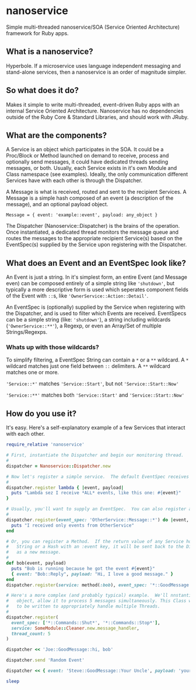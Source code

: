 # nanoservice
Simple multi-threaded nanoservice/SOA (Service Oriented Architecture) framework for Ruby apps.

## What is a nanoservice?
Hyperbole.  If a microservice uses language independent messaging and stand-alone services, then a nanoservice is an order of magnitude simpler.

## So what does it do?
Makes it simple to write multi-threaded, event-driven Ruby apps with an internal Service Oriented Architecture.  Nanoservice has no dependencies outside of the Ruby Core & Standard Libraries, and should work with JRuby.

## What are the components?
A Service is an object which participates in the SOA.  It could be a Proc/Block or Method launched on demand to receive, process and optionally send messages, it could have dedicated threads sending messages, or both.  Usually, each Service exists in it's own Module and Class namespace (see examples).  Ideally, the only communication different Services have with each other is through the Dispatcher.

A Message is what is received, routed and sent to the recipient Services.  A Message is a simple hash composed of an event (a description of the message), and an optional payload object.

`Message = { event: 'example::event', payload: any_object }`

The Dispatcher (Nanoservice::Dispatcher) is the brains of the operation.  Once instantiated, a dedicated thread monitors the message queue and routes the messages to the appropriate recipient Service(s) based on the EventSpec(s) supplied by the Service upon registering with the Dispatcher.

## What does an Event and an EventSpec look like?
An Event is just a string.  In it's simplest form, an entire Event (and Message even) can be composed entirely of a simple string like `'shutdown'`, but typically a more descriptive form is used which seperates component fields of the Event with `::`s, like `'OwnerService::Action::Detail'`.

An EventSpec is (optionally) supplied by the Service when registering with the Dispatcher, and is used to filter which Events are received.  EventSpecs can be a simple string (like: `'shutdown'`), a string including wildcards (`'OwnerService::**'`), a Regexp, or even an Array/Set of multiple Strings/Regexps.

### Whats up with those wildcards?
To simplify filtering, a EventSpec String can contain a `*` or a `**` wildcard.  A `*` wildcard matches just one field between `::` delimiters.  A `**` wildcard matches one or more.

`'Service::*'` matches `'Service::Start'`, but not `'Service::Start::Now'`

`'Service::**'` matches both `'Service::Start'` and `'Service::Start::Now'`

## How do you use it?
It's easy.  Here's a self-explanatory example of a few Services that interact with each other.

```ruby
require_relative 'nanoservice'

# First, instantiate the Dispatcher and begin our monitoring thread.
#
dispatcher = Nanoservice::Dispatcher.new

# Now let's register a simple service.  The default EventSpec receives all messages.
#
dispatcher.register lambda { |event, payload|
  puts "Lambda sez I receive *ALL* events, like this one: #{event}"
}

# Usually, you'll want to supply an EventSpec.  You can also register a Block.
#
dispatcher.register(event_spec: 'OtherService::Message::*') do |event, payload|
  puts "I received only events from OtherService"
end

# Or, you can register a Method.  If the return value of any Service hook is a 
#   String or a Hash with an :event key, it will be sent back to the Dispatcher 
#   as a new message.
#
def bob(event, payload)
  puts "Bob is running because he got the event #{event}"
  { event: "Bob::Reply", payload: "Hi, I love a good message." }
end
dispatcher.register(service: method(:bob), event_spec: '*::GoodMessage::**')

# Here's a more complex (and probably typical) example.  We'll nnstantiate a new
#   object, allow it to process 5 messages simultaneously. This Class will need 
#   to be written to appropriately handle multiple Threads.
#
dispatcher.register(
  event_spec: ['*::Commands::Shut*', '*::Commands::Stop*'],
  service: SomeModule::Cleaner.new.message_handler,
  thread_count: 5
)

dispatcher << 'Joe::GoodMessage::hi, bob'

dispatcher.send 'Random Event'

dispatcher << { event: 'Steve::GoodMessage::Your Uncle', payload: 'your_uncle' }

sleep
```

